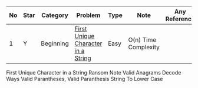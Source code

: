No|Star|Category|Problem| Type| Note| Any Reference| Related
| -------------| ------------- | ------------- |------------- |------------- |------------- |------------- |------------- |
1|Y|Beginning|[First Unique Character in a String](https://leetcode.com/problems/first-unique-character-in-a-string/)|Easy|O(n) Time Complexity||



First Unique Character in a String
Ransom Note
Valid Anagrams
Decode Ways
Valid Parantheses, Valid Paranthesis String
To Lower Case
